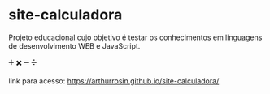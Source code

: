 # site-calculadora

Projeto educacional cujo objetivo é testar os conhecimentos em linguagens de desenvolvimento WEB e JavaScript.

:heavy_plus_sign: :heavy_multiplication_x: :heavy_minus_sign: :heavy_division_sign:

link para acesso: https://arthurrosin.github.io/site-calculadora/
